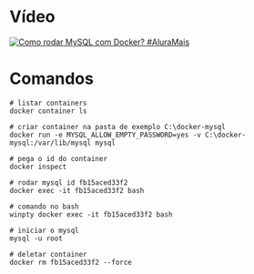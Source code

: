 # Vídeo

[![Como rodar MySQL com Docker? #AluraMais](https://i.ytimg.com/vi/S9BbUxmFaQI/hq720.jpg?sqp=-oaymwEcCNAFEJQDSFXyq4qpAw4IARUAAIhCGAFwAcABBg==&rs=AOn4CLCQUV6IHd_JW2IqsdAAGbZZh9aBYA)](https://www.youtube.com/watch?v=S9BbUxmFaQI)

# Comandos

```docker
# listar containers
docker container ls

# criar container na pasta de exemplo C:\docker-mysql
docker run -e MYSQL_ALLOW_EMPTY_PASSWORD=yes -v C:\docker-mysql:/var/lib/mysql mysql

# pega o id do container
docker inspect

# rodar mysql id fb15aced33f2
docker exec -it fb15aced33f2 bash

# comando no bash
winpty docker exec -it fb15aced33f2 bash

# iniciar o mysql
mysql -u root

# deletar container
docker rm fb15aced33f2 --force
```
